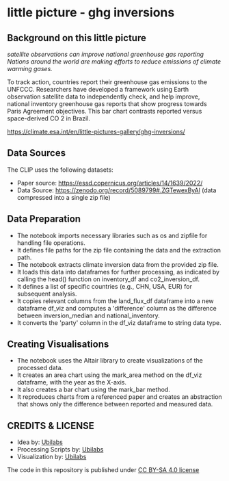 # little picture - ghg inversions
## Background on this little picture
_satellite observations can improve national greenhouse gas reporting Nations around the world are making efforts to reduce emissions of climate warming gases._

To track action, countries report their greenhouse gas emissions to the UNFCCC. Researchers have developed a framework using Earth observation satellite data to independently check, and help improve, national inventory greenhouse gas reports that show progress towards Paris Agreement objectives. This bar chart contrasts reported versus space-derived CO 2 in Brazil.

https://climate.esa.int/en/little-pictures-gallery/ghg-inversions/

## Data Sources
The CLIP uses the following datasets:
- Paper source: https://essd.copernicus.org/articles/14/1639/2022/ 
- Data Source: https://zenodo.org/record/5089799#.ZGTewexByAl (data compressed into a single zip file)

## Data Preparation
- The notebook imports necessary libraries such as os and zipfile for handling file operations.
- It defines file paths for the zip file containing the data and the extraction path.
- The notebook extracts climate inversion data from the provided zip file.
- It loads this data into dataframes for further processing, as indicated by calling the head() function on inventory_df and co2_inversion_df.
- It defines a list of specific countries (e.g., CHN, USA, EUR) for subsequent analysis.
- It copies relevant columns from the land_flux_df dataframe into a new dataframe df_viz and computes a 'difference' column as the difference between inversion_median and national_inventory.
- It converts the 'party' column in the df_viz dataframe to string data type.

## Creating Visualisations
- The notebook uses the Altair library to create visualizations of the processed data.
- It creates an area chart using the mark_area method on the df_viz dataframe, with the year as the X-axis.
- It also creates a bar chart using the mark_bar method.
- It reproduces charts from a referenced paper and creates an abstraction that shows only the difference between reported and measured data.

## CREDITS & LICENSE
- Idea by: [Ubilabs](https://www.ubilabs.com/)
- Processing Scripts by: [Ubilabs](https://www.ubilabs.com/)
- Visualization by: [Ubilabs](https://www.ubilabs.com/)

The code in this repository is published under [CC BY-SA 4.0 license](https://creativecommons.org/licenses/by-sa/4.0/)
